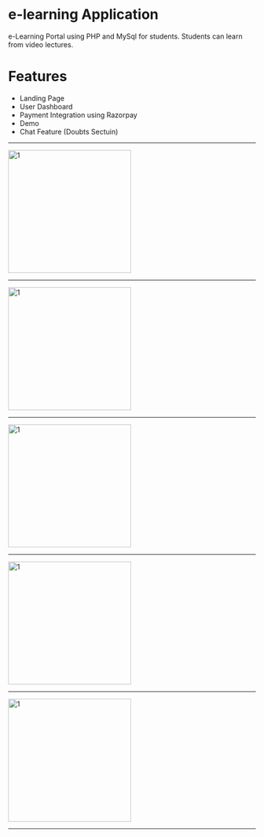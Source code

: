 # e-learning Application

e-Learning Portal using PHP and MySql for students. Students can learn from video lectures.

<h1>Features</h1>
<ul>
  <li>Landing Page</li>
  <li>User Dashboard</li>
  <li>Payment Integration using Razorpay</li>
  <li>Demo</li>
  <li>Chat Feature (Doubts Sectuin)</li>
</ul>

<hr>


<img width="250" alt="1" src="https://user-images.githubusercontent.com/70850103/140595541-de15183d-0ab6-4d50-a1ea-ee6fc8340e9b.png">
<hr>
<img width="250" alt="1" src="https://user-images.githubusercontent.com/70850103/140595583-3aa3db41-9d25-4bd8-9fe5-3921de0c3037.png">
<hr>
<img width="250" alt="1" src="https://user-images.githubusercontent.com/70850103/140595663-3e7d1a18-9161-44dd-a3bb-bc6df346d9a1.png">
<hr>
  <img width="250" alt="1" src="https://user-images.githubusercontent.com/70850103/140595669-bd0b53be-40aa-42b5-b2a7-cc3dbb3aa1fa.jpg">
<hr>
  <img width="250" alt="1" src="https://user-images.githubusercontent.com/70850103/140595670-2f0cacbc-4ff6-4a74-a282-7cfaa028d5c8.png">
<hr>
  
  


